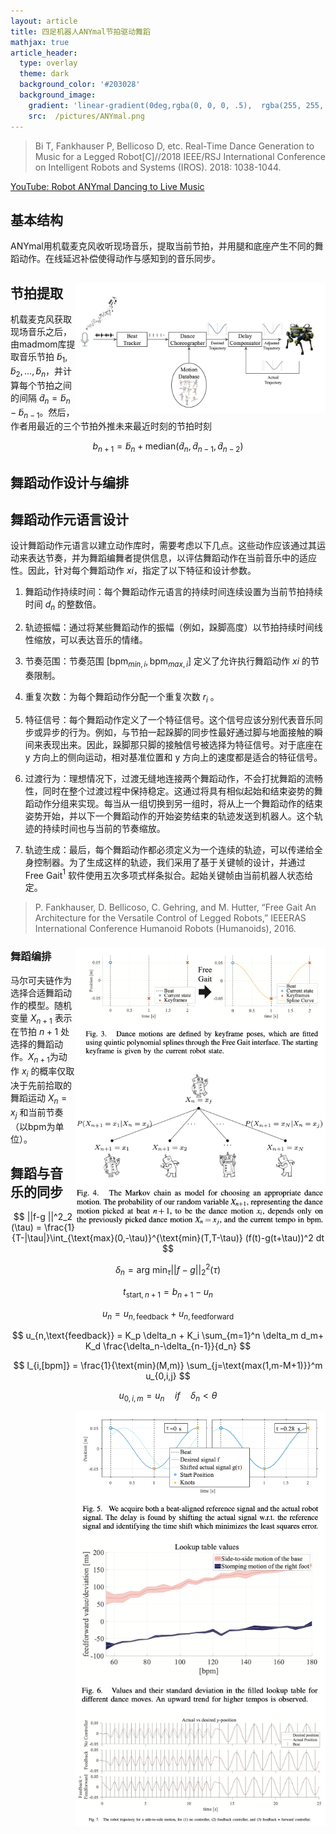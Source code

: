 ```yaml
---
layout: article
title: 四足机器人ANYmal节拍驱动舞蹈
mathjax: true
article_header:
  type: overlay
  theme: dark
  background_color: '#203028'
  background_image:
    gradient: 'linear-gradient(0deg,rgba(0, 0, 0, .5),  rgba(255, 255, 255 , .0))'
    src:  /pictures/ANYmal.png
---
```




> Bi T, Fankhauser P, Bellicoso D, etc. Real-Time Dance Generation to Music for a Legged Robot[C]//2018 IEEE/RSJ International Conference on Intelligent Robots and Systems (IROS). 2018: 1038-1044.


<!-- <img src=/pictures/ANYmal.png width=400> -->

[YouTube: Robot ANYmal Dancing to Live Music](https://www.youtube.com/watch?v=kHBLaw5nfzk)






## 基本结构
ANYmal用机载麦克风收听现场音乐，提取当前节拍，并用腿和底座产生不同的舞蹈动作。在线延迟补偿使得动作与感知到的音乐同步。
<div><img src=/pictures/ANYmalStructure.png width=400 align=right><div>

## 节拍提取
机载麦克风获取现场音乐之后，由madmom库提取音乐节拍 $\tilde{b}_1,\tilde{b}_2,\dots,\tilde{b}_n$，并计算每个节拍之间的间隔 $\tilde{d}_n = \tilde{b}_n-\tilde{b}_{n-1}$。然后，作者用最近的三个节拍外推未来最近时刻的节拍时刻

$$
b_{n+1} = \tilde{b}_n + \text{median}(\tilde{d}_n,\tilde{d}_{n-1},\tilde{d}_{n-2})
$$


## 舞蹈动作设计与编排

## 舞蹈动作元语言设计

设计舞蹈动作元语言以建立动作库时，需要考虑以下几点。这些动作应该通过其运动来表达节奏，并为舞蹈编舞者提供信息，以评估舞蹈动作在当前音乐中的适应性。因此，针对每个舞蹈动作 $xi$，指定了以下特征和设计参数。

1. 舞蹈动作持续时间：每个舞蹈动作元语言的持续时间连续设置为当前节拍持续时间 $d_n$ 的整数倍。

2. 轨迹振幅：通过将某些舞蹈动作的振幅（例如，跺脚高度）以节拍持续时间线性缩放，可以表达音乐的情绪。

3. 节奏范围：节奏范围 $[\text{bpm}_{min,i}, \text{bpm}_{max,i}]$ 定义了允许执行舞蹈动作 $xi$ 的节奏限制。

4. 重复次数：为每个舞蹈动作分配一个重复次数 $r_i$ 。

5. 特征信号：每个舞蹈动作定义了一个特征信号。这个信号应该分别代表音乐同步或异步的行为。例如，与节拍一起跺脚的同步性最好通过脚与地面接触的瞬间来表现出来。因此，跺脚那只脚的接触信号被选择为特征信号。对于底座在 y 方向上的侧向运动，相对基准位置和 y 方向上的速度都是适合的特征信号。

6. 过渡行为：理想情况下，过渡无缝地连接两个舞蹈动作，不会打扰舞蹈的流畅性，同时在整个过渡过程中保持稳定。这通过将具有相似起始和结束姿势的舞蹈动作分组来实现。每当从一组切换到另一组时，将从上一个舞蹈动作的结束姿势开始，并以下一个舞蹈动作的开始姿势结束的轨迹发送到机器人。这个轨迹的持续时间也与当前的节奏缩放。

7. 轨迹生成：最后，每个舞蹈动作都必须定义为一个连续的轨迹，可以传递给全身控制器。为了生成这样的轨迹，我们采用了基于关键帧的设计，并通过 Free Gait$^{1}$ 软件使用五次多项式样条拟合。起始关键帧由当前机器人状态给定。

> P. Fankhauser, D. Bellicoso, C. Gehring, and M. Hutter, “Free Gait An Architecture for the Versatile Control of Legged Robots,” IEEERAS International Conference Humanoid Robots (Humanoids), 2016.

<div><img src=/pictures/freeGaid.png width=400 align=right>

### 舞蹈编排

<div><img src=/pictures/AMYalMarkovDanceSelection.png width=400 align=right>

马尔可夫链作为选择合适舞蹈动作的模型。随机变量 $X_{n+1}$ 表示在节拍 $n+1$ 处选择的舞蹈动作。$X_{n+1}$为动作 $x_i$ 的概率仅取决于先前拾取的舞蹈运动 $X_n=x_j$ 和当前节奏（以bpm为单位）。

## 舞蹈与音乐的同步

$$
||f-g ||^2_2 (\tau) = \frac{1}{T-|\tau|}\int_{\text{max}(0,-\tau)}^{\text{min}(T,T-\tau)} (f(t)-g(t+\tau))^2 dt
$$

$$
\delta_n=\text{arg min}_{\tau}||f-g ||^2_2 (\tau)
$$


$$
t_{\text{start},n+1}= b_{n+1} - u_n
$$

$$
u_n = u_{n,\text{feedback}} + u_{n,\text{feedforward}}
$$

$$
u_{n,\text{feedback}} = K_p \delta_n + K_i \sum_{m=1}^n \delta_m d_m+ K_d \frac{\delta_n-\delta_{n-1}}{d_n}
$$

$$
l_{i,[bpm]} = \frac{1}{\text{min}(M,m)} \sum_{j=\text{max(1,m-M+1)}}^m u_{0,i,j}
$$

$$
u_{0,i,m} = u_n \quad if \quad \delta_n < \theta
$$

<div><img src=/pictures/AMYmalDelayCompensation.png width=400 align=right><div>


<div><img src=/pictures/ANYmalDelay.png width=400 align=right><div>

<div><img src=/pictures/ANYmalControl.png width=400 align=right><div>



